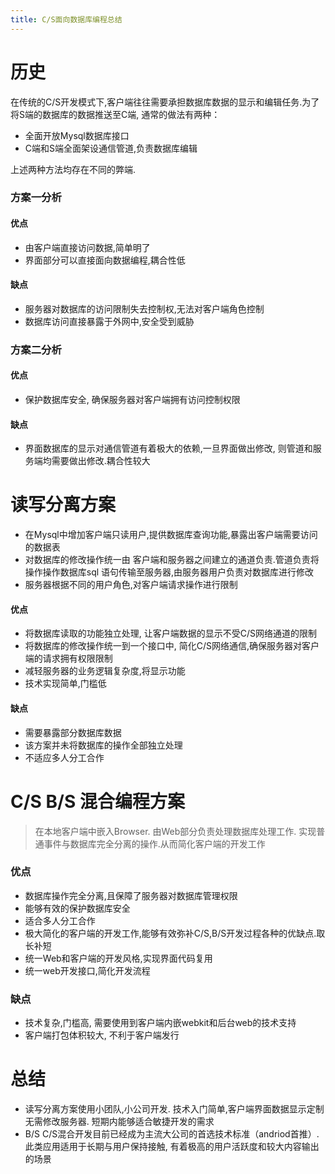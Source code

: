 ```yaml
---
title: C/S面向数据库编程总结
---
```


# 历史
在传统的C/S开发模式下,客户端往往需要承担数据库数据的显示和编辑任务.为了将S端的数据库的数据推送至C端, 通常的做法有两种：
- 全面开放Mysql数据库接口
- C端和S端全面架设通信管道,负责数据库编辑


上述两种方法均存在不同的弊端. 
### 方案一分析
#### 优点
- 由客户端直接访问数据,简单明了
- 界面部分可以直接面向数据编程,耦合性低

#### 缺点
- 服务器对数据库的访问限制失去控制权,无法对客户端角色控制
- 数据库访问直接暴露于外网中,安全受到威胁


### 方案二分析
#### 优点
- 保护数据库安全, 确保服务器对客户端拥有访问控制权限

#### 缺点
- 界面数据库的显示对通信管道有着极大的依赖,一旦界面做出修改, 则管道和服务端均需要做出修改.耦合性较大


# 读写分离方案
- 在Mysql中增加客户端只读用户,提供数据库查询功能,暴露出客户端需要访问的数据表
- 对数据库的修改操作统一由 客户端和服务器之间建立的通道负责.管道负责将操作操作数据库sql 语句传输至服务器,由服务器用户负责对数据库进行修改
- 服务器根据不同的用户角色,对客户端请求操作进行限制


#### 优点
- 将数据库读取的功能独立处理, 让客户端数据的显示不受C/S网络通道的限制
- 将数据库的修改操作统一到一个接口中, 简化C/S网络通信,确保服务器对客户端的请求拥有权限限制
- 减轻服务器的业务逻辑复杂度,将显示功能
- 技术实现简单,门槛低

#### 缺点
- 需要暴露部分数据库数据
- 该方案并未将数据库的操作全部独立处理
- 不适应多人分工合作



# C/S B/S 混合编程方案
> 在本地客户端中嵌入Browser. 由Web部分负责处理数据库处理工作. 实现普通事件与数据库完全分离的操作.从而简化客户端的开发工作


### 优点
- 数据库操作完全分离,且保障了服务器对数据库管理权限
- 能够有效的保护数据库安全
- 适合多人分工合作
- 极大简化的客户端的开发工作,能够有效弥补C/S,B/S开发过程各种的优缺点.取长补短
- 统一Web和客户端的开发风格,实现界面代码复用
- 统一web开发接口,简化开发流程

### 缺点
- 技术复杂,门槛高, 需要使用到客户端内嵌webkit和后台web的技术支持
- 客户端打包体积较大, 不利于客户端发行



# 总结
- 读写分离方案使用小团队,小公司开发. 技术入门简单,客户端界面数据显示定制无需修改服务器. 短期内能够适合敏捷开发的需求
- B/S C/S混合开发目前已经成为主流大公司的首选技术标准（andriod首推）. 此类应用适用于长期与用户保持接触, 有着极高的用户活跃度和较大内容输出的场景